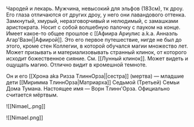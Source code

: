 Чародей и лекарь. Мужчина, невысокий для эльфов (183см), тк дроу. 
Его глаза отличаются от других дроу, у него они лавандового оттенка.
Замкнутый, хмурый, неразговорчивый и нелюдимый, с замашками аристократа. Носит с собой волшебную палочку с пауком на конце. 
Имеет какое-то общее прошлое с [[Афиира Ариулис a.k.a. Аннаэль Агар'Ваэн||Афиирой]].
Это его первое путешествие, нигде не был до этого, кроме стен Коллегии, в которой обучался магии множество лет. 
Может призывать и материализовывать странный клинок, от которого исходит божественное сияние. См. [[Лунный клинок]].
Может видеть и ощущать магию. 
Отлично видит в кромешной темноте.

Он и его [[Хрона aka Ризза ТлиннОрза||сестра]] (мертва) — младшие дети [[Миримма ТлиннОрза|Матриарха]] Седьмой (Третьей) Семьи Дома Тумана. Настоящее имя — Ворн Тлинн'Орза. Официально считается мёртвым. 


![[Nimael_.png]]



![[Nimael.png]]